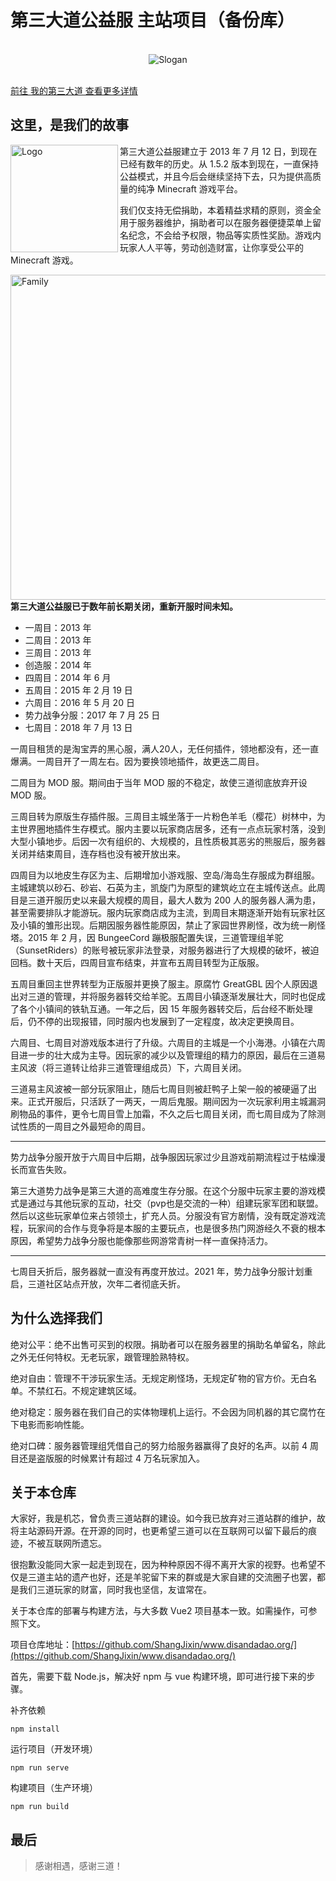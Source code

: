 # 第三大道公益服 主站项目（备份库）

<br>

<div align="center"><img src="https://github.com/ShangJixin/www.disandadao.org/assets/21075413/909144dd-d558-4f93-af5e-16ca92550e10" alt="Slogan"></div>

<br>

[前往 我的第三大道 查看更多详情](https://shangjixin.github.io/www.disandadao.org/ThirdAvenue/)

## 这里，是我们的故事

<img src="https://github.com/ShangJixin/www.disandadao.org/assets/21075413/8e95941a-ae44-4329-9ef3-8cf326f378dd" align="left" width="172px" alt="Logo">第三大道公益服建立于 2013 年 7 月 12 日，到现在已经有数年的历史。从 1.5.2 版本到现在，一直保持公益模式，并且今后会继续坚持下去，只为提供高质量的纯净 Minecraft 游戏平台。

我们仅支持无偿捐助，本着精益求精的原则，资金全用于服务器维护，捐助者可以在服务器便捷菜单上留名纪念，不会给予权限，物品等实质性奖励。游戏内玩家人人平等，劳动创造财富，让你享受公平的 Minecraft 游戏。

<img src="https://github.com/ShangJixin/www.disandadao.org/assets/21075413/11e0c6a9-ab43-4104-b927-5c4b43d89604" align="right" alt="Family" width="520">

****第三大道公益服已于数年前长期关闭，重新开服时间未知。****

- 一周目：2013 年
- 二周目：2013 年
- 三周目：2013 年
- 创造服：2014 年
- 四周目：2014 年 6 月
- 五周目：2015 年 2 月 19 日
- 六周目：2016 年 5 月 20 日
- 势力战争分服：2017 年 7 月 25 日
- 七周目：2018 年 7 月 13 日

一周目租赁的是淘宝弄的黑心服，满人20人，无任何插件，领地都没有，还一直爆满。一周目开了一周左右。因为要换领地插件，故更迭二周目。

二周目为 MOD 服。期间由于当年 MOD 服的不稳定，故使三道彻底放弃开设 MOD 服。

三周目转为原版生存插件服。三周目主城坐落于一片粉色羊毛（樱花）树林中，为主世界圈地插件生存模式。服内主要以玩家商店居多，还有一点点玩家村落，没到大型小镇地步。后因一次有组织的、大规模的，且性质极其恶劣的熊服后，服务器关闭并结束周目，连存档也没有被开放出来。

四周目为以地皮生存区为主、后期增加小游戏服、空岛/海岛生存服成为群组服。主城建筑以砂石、砂岩、石英为主，凯旋门为原型的建筑屹立在主城传送点。此周目是三道开服历史以来最大规模的周目，最大人数为 200 人的服务器人满为患，甚至需要排队才能游玩。服内玩家商店成为主流，到周目末期逐渐开始有玩家社区及小镇的雏形出现。后期因服务器性能原因，禁止了家园世界刷怪，改为统一刷怪塔。2015 年 2 月，因 BungeeCord 蹦极服配置失误，三道管理组羊驼（SunsetRiders）的账号被玩家非法登录，对服务器进行了大规模的破坏，被迫回档。数十天后，四周目宣布结束，并宣布五周目转型为正版服。

五周目重回主世界转型为正版服并更换了服主。原腐竹 GreatGBL 因个人原因退出对三道的管理，并将服务器转交给羊驼。五周目小镇逐渐发展壮大，同时也促成了各个小镇间的铁轨互通。一年之后，因 15 年服务器转交后，后台经不断处理后，仍不停的出现报错，同时服内也发展到了一定程度，故决定更换周目。

六周目、七周目对游戏版本进行了升级。六周目的主城是一个小海港。小镇在六周目进一步的壮大成为主导。因玩家的减少以及管理组的精力的原因，最后在三道易主风波（将三道转让给非三道管理组成员）下，六周目关闭。

三道易主风波被一部分玩家阻止，随后七周目则被赶鸭子上架一般的被硬逼了出来。正式开服后，只活跃了一两天，一周后鬼服。期间因为一次玩家利用主城漏洞刷物品的事件，更令七周目雪上加霜，不久之后七周目关闭，而七周目成为了除测试性质的一周目之外最短命的周目。

------

势力战争分服开放于六周目中后期，战争服因玩家过少且游戏前期流程过于枯燥漫长而宣告失败。

第三大道势力战争是第三大道的高难度生存分服。在这个分服中玩家主要的游戏模式是通过与其他玩家的互动，社交（pvp也是交流的一种）组建玩家军团和联盟。然后以这些玩家单位来占领领土，扩充人员。分服没有官方剧情，没有既定游戏流程，玩家间的合作与竞争将是本服的主要玩点，也是很多热门网游经久不衰的根本原因，希望势力战争分服也能像那些网游常青树一样一直保持活力。

------

七周目夭折后，服务器就一直没有再度开放过。2021 年，势力战争分服计划重启，三道社区站点开放，次年二者彻底夭折。

## 为什么选择我们

绝对公平：绝不出售可买到的权限。捐助者可以在服务器里的捐助名单留名，除此之外无任何特权。无老玩家，跟管理脸熟特权。

绝对自由：管理不干涉玩家生活。无规定刷怪场，无规定矿物的官方价。无白名单。不禁红石。不规定建筑区域。

绝对稳定：服务器在我们自己的实体物理机上运行。不会因为同机器的其它腐竹在下电影而影响性能。

绝对口碑：服务器管理组凭借自己的努力给服务器赢得了良好的名声。以前 4 周目还是盗版服的时候累计有超过 4 万名玩家加入。

## 关于本仓库

大家好，我是机芯，曾负责三道站群的建设。如今我已放弃对三道站群的维护，故将主站源码开源。在开源的同时，也更希望三道可以在互联网可以留下最后的痕迹，不被互联网所遗忘。

很抱歉没能同大家一起走到现在，因为种种原因不得不离开大家的视野。也希望不仅是三道主站的遗产也好，还是羊驼留下来的群或是大家自建的交流圈子也罢，都是我们三道玩家的财富，同时我也坚信，友谊常在。

关于本仓库的部署与构建方法，与大多数 Vue2 项目基本一致。如需操作，可参照下文。

项目仓库地址：[https://github.com/ShangJixin/www.disandadao.org/](https://github.com/ShangJixin/www.disandadao.org/)

首先，需要下载 Node.js，解决好 npm 与 vue 构建环境，即可进行接下来的步骤。

补齐依赖
```
npm install
```
运行项目（开发环境）
```
npm run serve
```
构建项目（生产环境）
```
npm run build
```

## 最后

> 感谢相遇，感谢三道！
